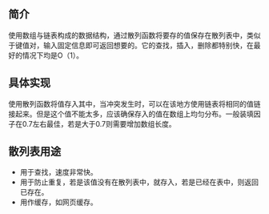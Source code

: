 ## 简介

使用数组与链表构成的数据结构，通过散列函数将要存的值保存在散列表中，类似于键值对，输入固定信息即可返回想要的。它的查找，插入，删除都特别快，在最好的情况下均是O（1）。

## 具体实现

使用散列函数将值存入其中，当冲突发生时，可以在该地方使用链表将相同的值链接起来。但是这个值不能太多，应该确保存入的值在数组上均匀分布。一般装填因子在0.7左右最佳，若是大于0.7则需要增加数组长度。

## 散列表用途

+ 用于查找，速度非常快。
+ 用于防止重复，若是该值没有在散列表中，就存入，若是已经在表中，则返回已存在。
+ 用作缓存，如网页缓存。